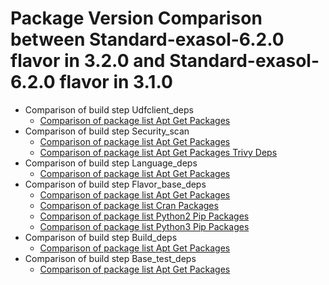 # Package Version Comparison between Standard-exasol-6.2.0 flavor in 3.2.0 and Standard-exasol-6.2.0 flavor in 3.1.0

- Comparison of build step Udfclient_deps
  - [Comparison of package list Apt Get Packages](udfclient_deps/apt_get_packages_diff.md)
- Comparison of build step Security_scan
  - [Comparison of package list Apt Get Packages](security_scan/apt_get_packages_diff.md)
  - [Comparison of package list Apt Get Packages Trivy Deps](security_scan/apt_get_packages_trivy_deps_diff.md)
- Comparison of build step Language_deps
  - [Comparison of package list Apt Get Packages](language_deps/apt_get_packages_diff.md)
- Comparison of build step Flavor_base_deps
  - [Comparison of package list Apt Get Packages](flavor_base_deps/apt_get_packages_diff.md)
  - [Comparison of package list Cran Packages](flavor_base_deps/cran_packages_diff.md)
  - [Comparison of package list Python2 Pip Packages](flavor_base_deps/python2_pip_packages_diff.md)
  - [Comparison of package list Python3 Pip Packages](flavor_base_deps/python3_pip_packages_diff.md)
- Comparison of build step Build_deps
  - [Comparison of package list Apt Get Packages](build_deps/apt_get_packages_diff.md)
- Comparison of build step Base_test_deps
  - [Comparison of package list Apt Get Packages](base_test_deps/apt_get_packages_diff.md)
